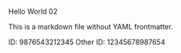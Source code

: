 Hello World 02

This is a markdown file without YAML frontmatter.

ID:       9876543212345
Other ID: 12345678987654
